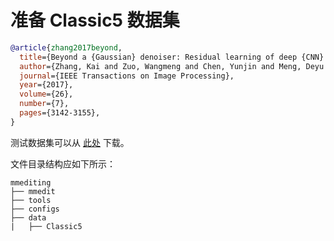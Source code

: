 # 准备 Classic5 数据集

<!-- [DATASET] -->

```bibtex
@article{zhang2017beyond,
  title={Beyond a {Gaussian} denoiser: Residual learning of deep {CNN} for image denoising},
  author={Zhang, Kai and Zuo, Wangmeng and Chen, Yunjin and Meng, Deyu and Zhang, Lei},
  journal={IEEE Transactions on Image Processing},
  year={2017},
  volume={26},
  number={7},
  pages={3142-3155},
}
```

测试数据集可以从 [此处](https://github.com/cszn/DnCNN/tree/master/testsets) 下载。

文件目录结构应如下所示：

```text
mmediting
├── mmedit
├── tools
├── configs
├── data
|   ├── Classic5
```
